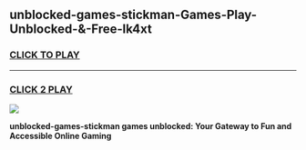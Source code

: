 
## unblocked-games-stickman-Games-Play-Unblocked-&-Free-lk4xt
<h3>
<a href="https://premium76.site?title=unblocked-games-stickman&ref=24A">CLICK TO PLAY</a></h3>
<hr>

<h3>
<a href="https://premium76.site?title=unblocked-games-stickman&ref=24A">CLICK 2 PLAY</a>
  
</h3>

<a href="https://premium76.site?title=unblocked-games-stickman&ref=24A"><img src="https://clearcache.store/games.png"></a>


**unblocked-games-stickman games unblocked: Your Gateway to Fun and Accessible Online Gaming**
